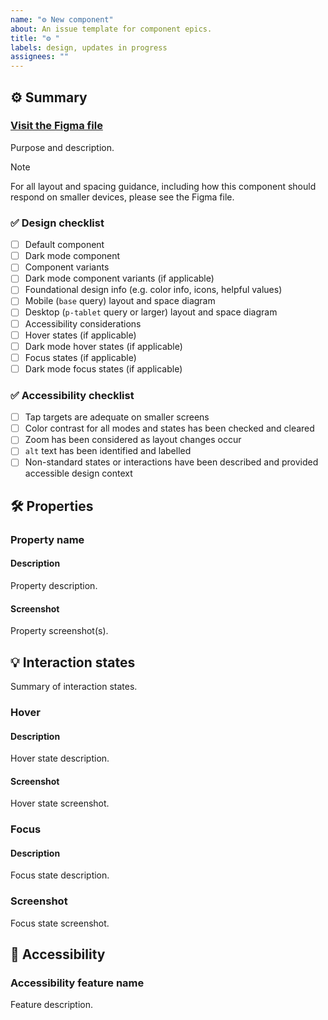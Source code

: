 ```yaml
---
name: "⚙️ New component"
about: An issue template for component epics.
title: "⚙️ "
labels: design, updates in progress
assignees: ""
---
```


## ⚙️ Summary

### [Visit the Figma file]()

Purpose and description.

> [!NOTE]  
> For all layout and spacing guidance, including how this component should respond on smaller devices, please see the Figma file.

### ✅ Design checklist

- [ ] Default component
- [ ] Dark mode component
- [ ] Component variants
- [ ] Dark mode component variants (if applicable)
- [ ] Foundational design info (e.g. color info, icons, helpful values)
- [ ] Mobile (`base` query) layout and space diagram
- [ ] Desktop (`p-tablet` query or larger) layout and space diagram
- [ ] Accessibility considerations
- [ ] Hover states (if applicable)
- [ ] Dark mode hover states (if applicable)
- [ ] Focus states (if applicable)
- [ ] Dark mode focus states (if applicable)

### ✅ Accessibility checklist

- [ ] Tap targets are adequate on smaller screens
- [ ] Color contrast for all modes and states has been checked and cleared
- [ ] Zoom has been considered as layout changes occur
- [ ] `alt` text has been identified and labelled
- [ ] Non-standard states or interactions have been described and provided accessible design context

## 🛠️ Properties

### Property name

#### Description

Property description.

#### Screenshot

Property screenshot(s).

## 💡 Interaction states

Summary of interaction states.

### Hover

#### Description

Hover state description.

#### Screenshot

Hover state screenshot.

### Focus

#### Description

Focus state description.

### Screenshot

Focus state screenshot.

## 🥰 Accessibility

### Accessibility feature name

Feature description.
